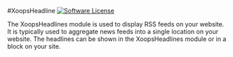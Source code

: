 #XoopsHeadline
[![Software License](https://img.shields.io/badge/license-GPL-brightgreen.svg?style=flat)](LICENSE) 

The XoopsHeadlines module is used to display RSS feeds on your website. It is typically used to aggregate news feeds into a single location on your website. The headlines can be shown in the XoopsHeadlines module or in a block on your site.
